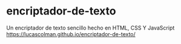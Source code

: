 # encriptador-de-texto
Un encriptador de texto sencillo hecho en HTML, CSS Y JavaScript
https://lucascolman.github.io/encriptador-de-texto/
